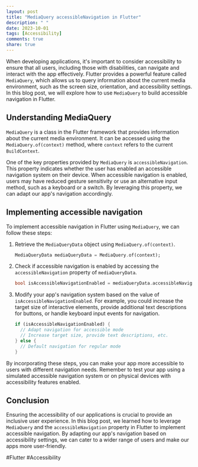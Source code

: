 ```yaml
---
layout: post
title: "MediaQuery accessibleNavigation in Flutter"
description: " "
date: 2023-10-01
tags: [Accessibility]
comments: true
share: true
---
```


When developing applications, it's important to consider accessibility to ensure that all users, including those with disabilities, can navigate and interact with the app effectively. Flutter provides a powerful feature called `MediaQuery`, which allows us to query information about the current media environment, such as the screen size, orientation, and accessibility settings. In this blog post, we will explore how to use `MediaQuery` to build accessible navigation in Flutter.

## Understanding MediaQuery

`MediaQuery` is a class in the Flutter framework that provides information about the current media environment. It can be accessed using the `MediaQuery.of(context)` method, where `context` refers to the current `BuildContext`.

One of the key properties provided by `MediaQuery` is `accessibleNavigation`. This property indicates whether the user has enabled an accessible navigation system on their device. When accessible navigation is enabled, users may have reduced gesture sensitivity or use an alternative input method, such as a keyboard or a switch. By leveraging this property, we can adapt our app's navigation accordingly.

## Implementing accessible navigation

To implement accessible navigation in Flutter using `MediaQuery`, we can follow these steps:

1. Retrieve the `MediaQueryData` object using `MediaQuery.of(context)`.

   ```dart
   MediaQueryData mediaQueryData = MediaQuery.of(context);
   ```

2. Check if accessible navigation is enabled by accessing the `accessibleNavigation` property of `mediaQueryData`.

   ```dart
   bool isAccessibleNavigationEnabled = mediaQueryData.accessibleNavigation;
   ```

3. Modify your app's navigation system based on the value of `isAccessibleNavigationEnabled`. For example, you could increase the target size of interactive elements, provide additional text descriptions for buttons, or handle keyboard input events for navigation.

   ```dart
   if (isAccessibleNavigationEnabled) {
     // Adapt navigation for accessible mode
     // Increase target size, provide text descriptions, etc.
   } else {
     // Default navigation for regular mode
   }
   ```

By incorporating these steps, you can make your app more accessible to users with different navigation needs. Remember to test your app using a simulated accessible navigation system or on physical devices with accessibility features enabled.

## Conclusion

Ensuring the accessibility of our applications is crucial to provide an inclusive user experience. In this blog post, we learned how to leverage `MediaQuery` and the `accessibleNavigation` property in Flutter to implement accessible navigation. By adapting our app's navigation based on accessibility settings, we can cater to a wider range of users and make our apps more user-friendly.

#Flutter #Accessibility